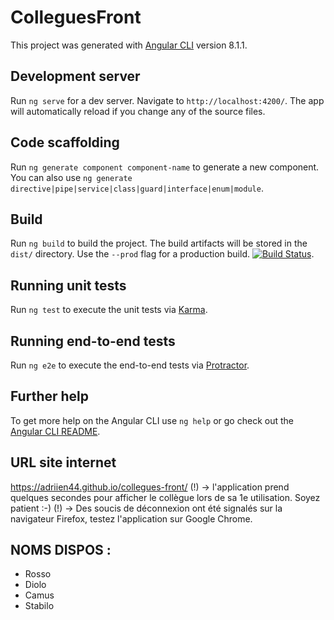 # ColleguesFront

This project was generated with [Angular CLI](https://github.com/angular/angular-cli) version 8.1.1.

## Development server

Run `ng serve` for a dev server. Navigate to `http://localhost:4200/`. The app will automatically reload if you change any of the source files.

## Code scaffolding

Run `ng generate component component-name` to generate a new component. You can also use `ng generate directive|pipe|service|class|guard|interface|enum|module`.

## Build

Run `ng build` to build the project. The build artifacts will be stored in the `dist/` directory. Use the `--prod` flag for a production build.
[![Build Status](https://travis-ci.org/Adriien44/collegues-front.svg?branch=master)](https://travis-ci.org/Adriien44/collegues-front).

## Running unit tests

Run `ng test` to execute the unit tests via [Karma](https://karma-runner.github.io).

## Running end-to-end tests

Run `ng e2e` to execute the end-to-end tests via [Protractor](http://www.protractortest.org/).

## Further help

To get more help on the Angular CLI use `ng help` or go check out the [Angular CLI README](https://github.com/angular/angular-cli/blob/master/README.md).

## URL site internet  
https://adriien44.github.io/collegues-front/
(!) -> l'application prend quelques secondes pour afficher le collègue lors de sa 1e utilisation. Soyez patient :-)
(!) -> Des soucis de déconnexion ont été signalés sur la navigateur Firefox, testez l'application sur Google Chrome.

## NOMS DISPOS : 
- Rosso
- Diolo
- Camus
- Stabilo

